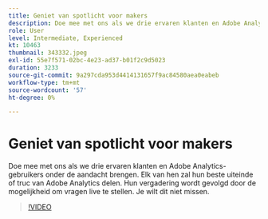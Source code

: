 ```yaml
---
title: Geniet van spotlicht voor makers
description: Doe mee met ons als we drie ervaren klanten en Adobe Analytics-gebruikers onder de aandacht brengen.
role: User
level: Intermediate, Experienced
kt: 10463
thumbnail: 343332.jpeg
exl-id: 55e7f571-02bc-4e23-ad37-b01f2c9d5023
duration: 3233
source-git-commit: 9a297cda953d4414131657f9ac84580aea0eabeb
workflow-type: tm+mt
source-wordcount: '57'
ht-degree: 0%

---
```


# Geniet van spotlicht voor makers

Doe mee met ons als we drie ervaren klanten en Adobe Analytics-gebruikers onder de aandacht brengen. Elk van hen zal hun beste uiteinde of truc van Adobe Analytics delen. Hun vergadering wordt gevolgd door de mogelijkheid om vragen live te stellen. Je wilt dit niet missen.

>[!VIDEO](https://video.tv.adobe.com/v/343332/?quality=12&learn=on)
